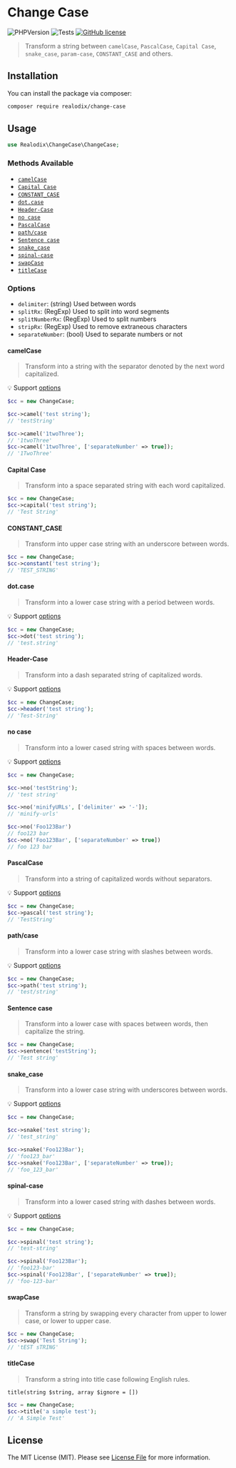 # Change Case

![PHPVersion](https://img.shields.io/badge/PHP-^7.4|^8-777BB4.svg?style=flat-square)
![Tests](https://github.com/realodix/change-case/actions/workflows/tests.yml/badge.svg)
[![GitHub license](https://img.shields.io/github/license/realodix/change-case)](/LICENSE)

> Transform a string between `camelCase`, `PascalCase`, `Capital Case`, `snake_case`, `param-case`, `CONSTANT_CASE` and others.

## Installation

You can install the package via composer:

```sh
composer require realodix/change-case
```

## Usage

```php
use Realodix\ChangeCase\ChangeCase;
```

### Methods Available

- [`camelCase`](#camelcase)
- [`Capital Case`](#capital-case)
- [`CONSTANT_CASE`](#constant_case)
- [`dot.case`](#dotcase)
- [`Header-Case`](#header-case)
- [`no case`](#no-case)
- [`PascalCase`](#pascalcase)
- [`path/case`](#pathcase)
- [`Sentence case`](#sentence-case)
- [`snake_case`](#snake_case)
- [`spinal-case`](#spinal-case)
- [`swapCase`](#swapcase)
- [`titleCase`](#titlecase)

### Options

- `delimiter`: (string) Used between words
- `splitRx`: (RegExp) Used to split into word segments
- `splitNumberRx`: (RegExp) Used to split numbers
- `stripRx`: (RegExp) Used to remove extraneous characters
- `separateNumber`: (bool) Used to separate numbers or not

#### camelCase

> Transform into a string with the separator denoted by the next word capitalized.

💡 Support [options](#options)

```php
$cc = new ChangeCase;

$cc->camel('test string');
// 'testString'

$cc->camel('1twoThree');
// '1twoThree'
$cc->camel('1twoThree', ['separateNumber' => true]);
// '1TwoThree'
```

#### Capital Case

> Transform into a space separated string with each word capitalized.

```php
$cc = new ChangeCase;
$cc->capital('test string');
// 'Test String'
```

#### CONSTANT_CASE

> Transform into upper case string with an underscore between words.

```php
$cc = new ChangeCase;
$cc->constant('test string');
// 'TEST_STRING'
```

#### dot.case

> Transform into a lower case string with a period between words.

💡 Support [options](#options)

```php
$cc = new ChangeCase;
$cc->dot('test string');
// 'test.string'
```

#### Header-Case

> Transform into a dash separated string of capitalized words.

💡 Support [options](#options)

```php
$cc = new ChangeCase;
$cc->header('test string');
// 'Test-String'
```

#### no case

> Transform into a lower cased string with spaces between words.

💡 Support [options](#options)

```php
$cc = new ChangeCase;

$cc->no('testString');
// 'test string'

$cc->no('minifyURLs', ['delimiter' => '-']);
// 'minify-urls'

$cc->no('Foo123Bar')
// foo123 bar
$cc->no('Foo123Bar', ['separateNumber' => true])
// foo 123 bar
```

#### PascalCase

> Transform into a string of capitalized words without separators.

💡 Support [options](#options)

```php
$cc = new ChangeCase;
$cc->pascal('test string');
// 'TestString'
```

#### path/case

> Transform into a lower case string with slashes between words.

💡 Support [options](#options)

```php
$cc = new ChangeCase;
$cc->path('test string');
// 'test/string'
```

#### Sentence case

> Transform into a lower case with spaces between words, then capitalize the string.

```php
$cc = new ChangeCase;
$cc->sentence('testString');
// 'Test string'
```

#### snake_case

> Transform into a lower case string with underscores between words.

💡 Support [options](#options)

```php
$cc = new ChangeCase;

$cc->snake('test string');
// 'test_string'

$cc->snake('Foo123Bar');
// 'foo123_bar'
$cc->snake('Foo123Bar', ['separateNumber' => true]);
// 'foo_123_bar'
```

#### spinal-case

> Transform into a lower cased string with dashes between words.

💡 Support [options](#options)

```php
$cc = new ChangeCase;

$cc->spinal('test string');
// 'test-string'

$cc->spinal('Foo123Bar');
// 'foo123-bar'
$cc->spinal('Foo123Bar', ['separateNumber' => true]);
// 'foo-123-bar'
```


#### swapCase

> Transform a string by swapping every character from upper to lower case, or lower to upper case.

```php
$cc = new ChangeCase;
$cc->swap('Test String');
// 'tEST sTRING'
```

#### titleCase

> Transform a string into title case following English rules.

`title(string $string, array $ignore = [])`

```php
$cc = new ChangeCase;
$cc->title('a simple test');
// 'A Simple Test'
```

## License
The MIT License (MIT). Please see [License File](/LICENSE) for more information.
